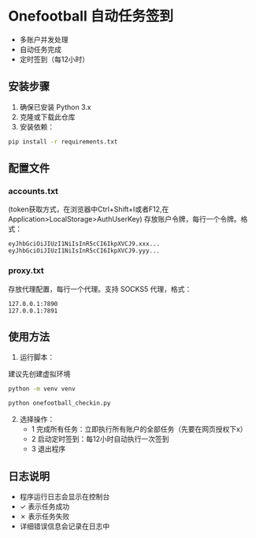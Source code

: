 # Onefootball 自动任务签到

-  多账户并发处理
-  自动任务完成
-  定时签到（每12小时）

## 安装步骤

1. 确保已安装 Python 3.x
2. 克隆或下载此仓库
3. 安装依赖：
```bash
pip install -r requirements.txt
```

## 配置文件

### accounts.txt
(token获取方式，在浏览器中Ctrl+Shift+I或者F12,在Application>LocalStorage>AuthUserKey)
存放账户令牌，每行一个令牌。格式：
```
eyJhbGciOiJIUzI1NiIsInR5cCI6IkpXVCJ9.xxx...
eyJhbGciOiJIUzI1NiIsInR5cCI6IkpXVCJ9.yyy...
```

### proxy.txt
存放代理配置，每行一个代理。支持 SOCKS5 代理，格式：
```
127.0.0.1:7890
127.0.0.1:7891
```

## 使用方法

1. 运行脚本：

建议先创建虚拟环境
```bash
python -m venv venv
```
```bash
python onefootball_checkin.py
```

2. 选择操作：
   - 1️ 完成所有任务：立即执行所有账户的全部任务（先要在网页授权下x）
   - 2️ 启动定时签到：每12小时自动执行一次签到
   - 3️ 退出程序

## 日志说明

- 程序运行日志会显示在控制台
- ✓ 表示任务成功
- ✗ 表示任务失败
- 详细错误信息会记录在日志中

